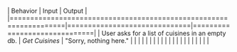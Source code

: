 | Behavior                                                          | Input                        | Output                       |
|===================================================================|==============================|==============================|
| User asks for a list of cuisines in an empty db.                  | *Get Cuisines*               | "Sorry, nothing here."       |
|  |  |  |
|  |  |  |
|  |  |  |
|  |  |  |
|  |  |  |
